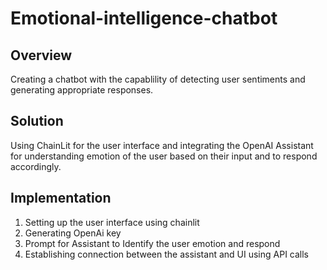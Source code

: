 # Emotional-intelligence-chatbot

**Overview**
------------------------
Creating a chatbot with the capablility of detecting user sentiments and generating appropriate responses.

**Solution**
------------------------
Using ChainLit for the user interface and integrating the OpenAI Assistant for understanding emotion of the user based on their input and to respond accordingly.

**Implementation**
-------------------------
1. Setting up the user interface using chainlit
2. Generating OpenAi key 
3. Prompt for Assistant to Identify the user emotion and respond
4. Establishing connection between the assistant and UI using API calls

